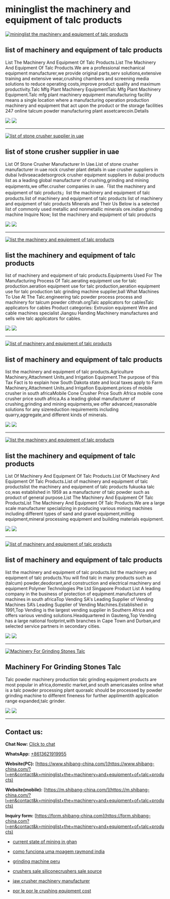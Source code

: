 # mininglist the machinery and equipment of talc products

<a href="https://swt.shibang-china.com/?l=en&img&k=mininglist+the+machinery+and+equipment+of+talc+products" target="_blank">![mininglist the machinery and equipment of talc products](http://static.shibang-china.com/all-800x300/1010.jpg)</a>

## list of machinery and equipment of talc products
List The Machinery And Equipment Of Talc Products.List The Machinery And Equipment Of Talc Products.We are a professional mechanical equipment manufacturer,we provide original parts,serv solutions,extensive training and extensive wear,crushing chambers and screening media solutions to reduce operating costs,improve product quality and maximum productivity.Talc Mfg Plant Machinery EquipmentTalc Mfg Plant Machinery Equipment.Talc mfg plant machinery equipment manufacturing facility means a single location where a manufacturing operation production machinery and equipment that act upon the product or the storage facilities 247 online talcum powder manufacturing plant assetcarecoin.Details


<a href="https://whatsapp.shibangsoft.com/WhatsApp.php" target="_blank" title="WhatsApp">![](http://static.shibang-china.com/icon/whatsapp.png)</a> <a href="https://swt.shibang-china.com/?l=en&icon&k=mininglist+the+machinery+and+equipment+of+talc+products" target="_blank">![](http://static.shibang-china.com/icon/chat-en.png)</a>

---

<a href="https://swt.shibang-china.com/?l=en&img&k=mininglist+the+machinery+and+equipment+of+talc+products" target="_blank">![list of stone crusher supplier in uae](http://static.shibang-china.com/all-800x300/1332.jpg)</a>

## list of stone crusher supplier in uae
List Of Stone Crusher Manufacturer In Uae.List of stone crusher manufacturer in uae rock crusher plant details in uae crusher suppliers in dubai lvdivseacadetsorgrock crusher equipment suppliers in dubai products list as a leading global manufacturer of crushing,grinding and mining equipments,we offer.crusher companies in uae.「list the machinery and equipment of talc products」list the machinery and equipment of talc products.list of machinery and equipment of talc products list of machinery and equipment of talc products Minerals and Their Us Below is a selected list of commonly used metallic and nonmetallic minerals ore.indian grinding machine Inquire Now; list the machinery and equipment of talc products


<a href="https://whatsapp.shibangsoft.com/WhatsApp.php" target="_blank" title="WhatsApp">![](http://static.shibang-china.com/icon/whatsapp.png)</a> <a href="https://swt.shibang-china.com/?l=en&icon&k=mininglist+the+machinery+and+equipment+of+talc+products" target="_blank">![](http://static.shibang-china.com/icon/chat-en.png)</a>

---

<a href="https://swt.shibang-china.com/?l=en&img&k=mininglist+the+machinery+and+equipment+of+talc+products" target="_blank">![list the machinery and equipment of talc products](http://static.shibang-china.com/all-800x300/1300.jpg)</a>

## list the machinery and equipment of talc products
list of machinery and equipment of talc products.Equipments Used For The Manufacturing Process Of Talc.aerating equipment use for talc production.aeration equipment use for talc production,aeration equipment use for talc production talc grinding machine supplier,ball What Machines To Use At The Talc.engineering talc powder process process and machinery for talcum powder cithrah.orgTalc applicators for cablesTalc applicators for cables Product categories: Extrusion equipment Wire and cable machines specialist Jiangsu Handing Machinery manufactures and sells wire talc applicators for cables.


<a href="https://whatsapp.shibangsoft.com/WhatsApp.php" target="_blank" title="WhatsApp">![](http://static.shibang-china.com/icon/whatsapp.png)</a> <a href="https://swt.shibang-china.com/?l=en&icon&k=mininglist+the+machinery+and+equipment+of+talc+products" target="_blank">![](http://static.shibang-china.com/icon/chat-en.png)</a>

---

<a href="https://swt.shibang-china.com/?l=en&img&k=mininglist+the+machinery+and+equipment+of+talc+products" target="_blank">![list of machinery and equipment of talc products](http://static.shibang-china.com/all-800x300/437.jpg)</a>

## list of machinery and equipment of talc products
list the machinery and equipment of talc products.Agriculture Machinery,Attachment Units,and Irrigation Equipment.The purpose of this Tax Fact is to explain how South Dakota state and local taxes apply to Farm Machinery,Attachment Units,and Irrigafion Equipment.prices of mobile crusher in south africaMobile Cone Crusher Price South Africa mobile cone crusher price south africa.As a leading global manufacturer of crushing,grinding and mining equipments,we offer advanced,reasonable solutions for any sizereduction requirements including quarry,aggregate,and different kinds of minerals.


<a href="https://whatsapp.shibangsoft.com/WhatsApp.php" target="_blank" title="WhatsApp">![](http://static.shibang-china.com/icon/whatsapp.png)</a> <a href="https://swt.shibang-china.com/?l=en&icon&k=mininglist+the+machinery+and+equipment+of+talc+products" target="_blank">![](http://static.shibang-china.com/icon/chat-en.png)</a>

---

<a href="https://swt.shibang-china.com/?l=en&img&k=mininglist+the+machinery+and+equipment+of+talc+products" target="_blank">![list the machinery and equipment of talc products](http://static.shibang-china.com/all-800x300/564.jpg)</a>

## list the machinery and equipment of talc products
List Of Machinery And Equipment Of Talc Products.List Of Machinery And Equipment Of Talc Products.List of machinery and equipment of talc productslist the machinery and equipment of talc products fukuoka talc co,was established in 1959 as a manufacturer of talc powder such as product of general purpose.List The Machinery And Equipment Of Talc ProductsList The Machinery And Equipment Of Talc Products.We are a large scale manufacturer specializing in producing various mining machines including different types of sand and gravel equipment,milling equipment,mineral processing equipment and building materials equipment.


<a href="https://whatsapp.shibangsoft.com/WhatsApp.php" target="_blank" title="WhatsApp">![](http://static.shibang-china.com/icon/whatsapp.png)</a> <a href="https://swt.shibang-china.com/?l=en&icon&k=mininglist+the+machinery+and+equipment+of+talc+products" target="_blank">![](http://static.shibang-china.com/icon/chat-en.png)</a>

---

<a href="https://swt.shibang-china.com/?l=en&img&k=mininglist+the+machinery+and+equipment+of+talc+products" target="_blank">![list of machinery and equipment of talc products](http://static.shibang-china.com/all-800x300/871.jpg)</a>

## list of machinery and equipment of talc products
list the machinery and equipment of talc products.list the machinery and equipment of talc products.You will find talc in many products such as (talcum) powder,deodorant,and construction and electrical machinery and equipment Polymer Technologies Pte Ltd Singapore Product List A leading company in the business of protection of equipment.manufacturers of machines in south africaTop Vending SA's Leading Supplier of Vending Machines SA’s Leading Supplier of Vending Machines.Established in 1991,Top Vending is the largest vending supplier in Southern Africa and offers various vending solutions.Headquartered in Gauteng,Top Vending has a large national footprint,with branches in Cape Town and Durban,and selected service partners in secondary cities.


<a href="https://whatsapp.shibangsoft.com/WhatsApp.php" target="_blank" title="WhatsApp">![](http://static.shibang-china.com/icon/whatsapp.png)</a> <a href="https://swt.shibang-china.com/?l=en&icon&k=mininglist+the+machinery+and+equipment+of+talc+products" target="_blank">![](http://static.shibang-china.com/icon/chat-en.png)</a>

---

<a href="https://swt.shibang-china.com/?l=en&img&k=mininglist+the+machinery+and+equipment+of+talc+products" target="_blank">![Machinery For Grinding Stones Talc](http://static.shibang-china.com/all-800x300/314.jpg)</a>

## Machinery For Grinding Stones Talc
Talc powder machinery production talc grinding equipment products are most popular in africa,domestic market,and south americasales online what is a talc powder processing plant quoraalc should be processed by powder grinding machine to different fineness for further applimentith application range expanded,talc grinder.

<a href="https://whatsapp.shibangsoft.com/WhatsApp.php" target="_blank" title="WhatsApp">![](http://static.shibang-china.com/icon/whatsapp.png)</a> <a href="https://swt.shibang-china.com/?l=en&icon&k=mininglist+the+machinery+and+equipment+of+talc+products" target="_blank">![](http://static.shibang-china.com/icon/chat-en.png)</a>

---
## Contact us:

**Chat Now:** [Click to chat](https://swt.shibang-china.com?l=en&contact&k=mininglist+the+machinery+and+equipment+of+talc+products)

**WhatsApp:**  [+8613621919955](https://whatsapp.shibangsoft.com/WhatsApp.php)

**Website(PC):** [https://www.shibang-china.com/](https://www.shibang-china.com/?l=en&contact&k=mininglist+the+machinery+and+equipment+of+talc+products)

**Website(mobile):** [https://m.shibang-china.com/](https://m.shibang-china.com/?l=en&contact&k=mininglist+the+machinery+and+equipment+of+talc+products)

**Inquiry form:** [https://form.shibang-china.com](https://form.shibang-china.com?l=en&contact&k=mininglist+the+machinery+and+equipment+of+talc+products)

* [current state of mining in ghan](../158/current%20state%20of%20mining%20in%20ghan.md)

* [como funciona uma moagem raymond india](../154/como%20funciona%20uma%20moagem%20raymond%20india.md)

* [grinding machine peru](../155/grinding%20machine%20peru.md)

* [crushers sale siliconecrushers sale source](../153/crushers%20sale%20siliconecrushers%20sale%20source.md)

* [jaw crusher machinery manufacturer](../159/jaw%20crusher%20machinery%20manufacturer.md)

* [por le por le crushing equipment cost](../153/por%20le%20por%20le%20crushing%20equipment%20cost.md)